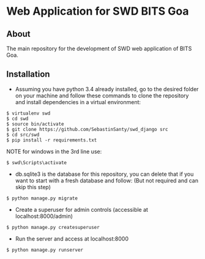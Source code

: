 # Web Application for SWD BITS Goa

## About

The main repository for the development of SWD web application of BITS Goa.

## Installation

* Assuming you have python 3.4 already installed, go to the desired folder on your machine and follow these commands to clone the repository and install dependencies in a virtual environment:

```
$ virtualenv swd
$ cd swd
$ source bin/activate
$ git clone https://github.com/SebastinSanty/swd_django src
$ cd src/swd
$ pip install -r requirements.txt
```
NOTE for windows in the 3rd line use:
```
$ swd\Scripts\activate
```

* db.sqlite3 is the database for this repository, you can delete that if you want to start with a fresh database and follow: (But not required and can skip this step)

```
$ python manage.py migrate
```

* Create a superuser for admin controls (accessible at localhost:8000/admin)

```
$ python manage.py createsuperuser
```

* Run the server and access at localhost:8000

```
$ python manage.py runserver

